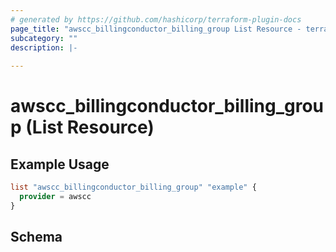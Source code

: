 ```yaml
---
# generated by https://github.com/hashicorp/terraform-plugin-docs
page_title: "awscc_billingconductor_billing_group List Resource - terraform-provider-awscc"
subcategory: ""
description: |-
  
---
```


# awscc_billingconductor_billing_group (List Resource)



## Example Usage

```terraform
list "awscc_billingconductor_billing_group" "example" {
  provider = awscc
}
```

<!-- schema generated by tfplugindocs -->
## Schema
